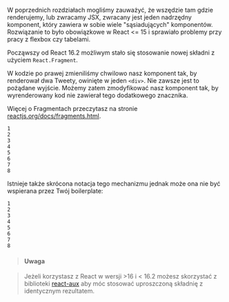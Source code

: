 W poprzednich rozdziałach mogliśmy zauważyć, że wszędzie tam gdzie renderujemy, lub zwracamy JSX, zwracany jest jeden nadrzędny komponent, który zawiera w sobie wiele "sąsiadujących" komponentów. Rozwiązanie to było obowiązkowe w React <= 15 i sprawiało problemy przy pracy z flexbox czy tabelami.

Począwszy od React 16.2 możliwym stało się stosowanie nowej składni z użyciem `React.Fragment`.

W kodzie po prawej zmieniliśmy chwilowo nasz komponent tak, by renderował dwa Tweety, owinięte w jeden `<div>`. Nie zawsze jest to pożądane wyjście. Możemy zatem zmodyfikować nasz komponent tak, by wyrenderowany kod nie zawierał tego dodatkowego znacznika.

Więcej o Fragmentach przeczytasz na stronie [reactjs.org/docs/fragments.html](https://reactjs.org/docs/fragments.html).

```
1
2
3
4
5
6
7
8

```

Istnieje także skrócona notacja tego mechanizmu jednak może ona nie być wspierana przez Twój boilerplate:

```
1
2
3
4
5
6
7
8

```

> #### Uwaga

> Jeżeli korzystasz z React w wersji >16 i < 16.2 możesz skorzystać z biblioteki [react-aux](https://github.com/gajus/react-aux) aby móc stosować uproszczoną składnię z identycznym rezultatem.